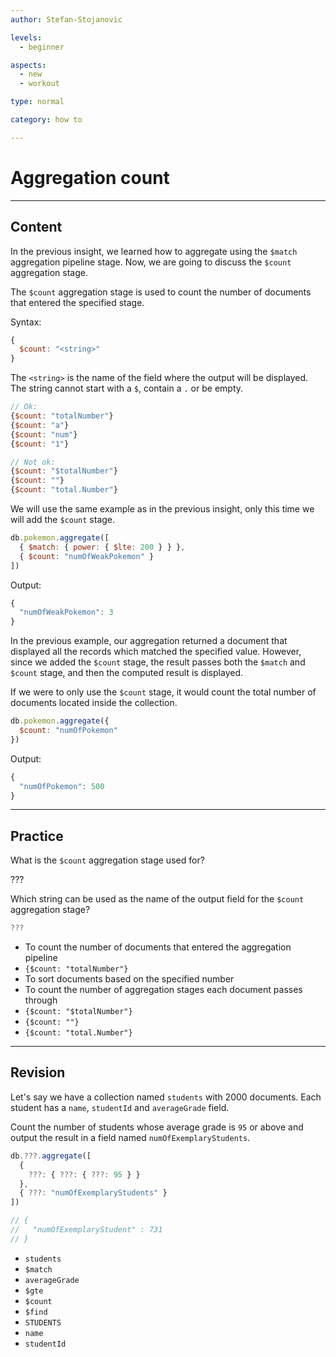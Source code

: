 ```yaml
---
author: Stefan-Stojanovic

levels:
  - beginner

aspects:
  - new
  - workout

type: normal

category: how to

---
```

# Aggregation count
---
## Content

In the previous insight, we learned how to aggregate using the `$match` aggregation pipeline stage. Now, we are going to discuss the `$count` aggregation stage.

The `$count` aggregation stage is used to count the number of documents that entered the specified stage.

Syntax:
```javascript
{
  $count: "<string>"
}
```

The `<string>` is the name of the field where the output will be displayed. The string cannot start with a `$`, contain a `.` or be empty.

```javascript
// Ok:
{$count: "totalNumber"}
{$count: "a"}
{$count: "num"}
{$count: "1"}

// Not ok:
{$count: "$totalNumber"}
{$count: ""}
{$count: "total.Number"}
```

We will use the same example as in the previous insight, only this time we will add the `$count` stage.

```javascript
db.pokemon.aggregate([
  { $match: { power: { $lte: 200 } } },
  { $count: "numOfWeakPokemon" }
])
```
Output:
```javascript
{
  "numOfWeakPokemon": 3
}
```

In the previous example, our aggregation returned a document that displayed all the records which matched the specified value. However, since we added the `$count` stage, the result passes both the `$match` and `$count` stage, and then the computed result is displayed.

If we were to only use the `$count` stage, it would count the total number of documents located inside the collection.

```javascript
db.pokemon.aggregate({
  $count: "numOfPokemon"
})
```
Output:
```javascript
{
  "numOfPokemon": 500
}
```

---
## Practice

What is the `$count` aggregation stage used for?

???

Which string can be used as the name of the output field for the `$count` aggregation stage?

```javascript
???
```

* To count the number of documents that entered the aggregation pipeline
* `{$count: "totalNumber"}`
* To sort documents based on the specified number
* To count the number of aggregation stages each document passes through
* `{$count: "$totalNumber"}`
* `{$count: ""}`
* `{$count: "total.Number"}`

---
## Revision

Let's say we have a collection named `students` with 2000 documents. Each student has a `name`, `studentId` and `averageGrade` field.

Count the number of students whose average grade is `95` or above and output the result in a field named `numOfExemplaryStudents`.

```javascript
db.???.aggregate([
  {
    ???: { ???: { ???: 95 } }
  },
  { ???: "numOfExemplaryStudents" }
])

// {
//   "numOfExemplaryStudent" : 731
// }
```

* `students`
* `$match`
* `averageGrade`
* `$gte`
* `$count`
* `$find`
* `STUDENTS`
* `name`
* `studentId`
